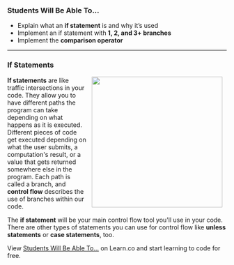 

### Students Will Be Able To...
+ Explain what an **if statement** is and why it’s used
+ Implement an if statement with **1, 2, and 3+ branches**
+ Implement the **comparison operator**

---
### If Statements
<img src="https://s3.amazonaws.com/after-school-assets/roadfork.jpg" width="300px" align="right" hspace="10"> **If statements** are like traffic intersections in your code. They allow you to have different paths the program can take depending on what happens as it is executed. Different pieces of code get executed depending on what the user submits, a computation's result, or a value that gets returned somewhere else in the program. Each path is called a branch, and **control flow** describes the use of branches within our code.

The **if statement** will be your main control flow tool you'll use in your code. There are other types of statements you can use for control flow like **unless statements** or **case statements**, too.

<p data-visibility='hidden'>View <a href='https://learn.co/lessons/hs-if-else-intro' title='Students Will Be Able To...'>Students Will Be Able To...</a> on Learn.co and start learning to code for free.</p>
